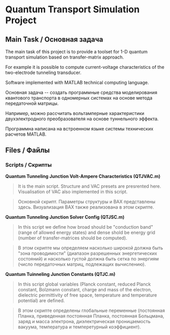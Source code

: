 Quantum Transport Simulation Project
=====================================

## Main Task / Основная задача
The main task of this project is to provide a toolset for 1-D 
quantum transport simulation based on transfer-matrix approach.

For example it is possible to compute current-voltage characteristics 
of the two-electrode tunneling transducer.

Software implemented with MATLAB technical computing language.

Основная задача -- создать программные средства моделирования квантового
транспорта в одномерных системах на основе метода передаточной матрицы.

Например, можно рассчитать вольтамперные характеристики двухэлектродного 
преобразователя на основе туннельного эффекта.

Программна написана на встроенном языке системы технических расчетов MATLAB.

## Files / Файлы
### Scripts / Скрипты
**Quantum Tunneling Junction Volt-Ampere Characteristics (QTJVAC.m)**
>It is the main script. Structure and VAC presets are presrented here. Visualisation of VAC also implemented in this script.

>Основной скрипт. Параметры структуры и ВАХ представлены здесь. Визуализация ВАХ также реализована в этом скрипте.

**Quantum Tunneling Junction Solver Config (QTJSC.m)**
>In this script we define how broad should be "conduction band" (range of allowed energy states) and dense shold be energy grid (number of transfer-matrices should be computed).

>В этом скрипте мы определяем насколько широкой должна быть "зона проводимости" (диапазон разрешенных энергетических состояний) и насколько густой должна быть сетка по энергиям (число передаточных матриц, подлежащих вычислению).

**Quantum Tuinneling Junction Constants (QTJC.m)**
>In this script global variables (Planck constant, reduced Planck constant, Bolzmann constant, charge and mass of the electron, dielectric permittivity of free space, temperature and temperature potential) are defined.

>В этом скрипте определены глобальные переменные (постоянная Планка, приведенная постоянная Планка, постоянная Больцмана, заряд и масса электрона, диэлектрическая проницаемость вакуума, температура и темперетурный коэффициент).